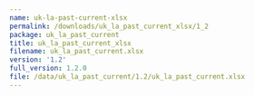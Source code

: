 ```yaml
---
name: uk-la-past-current-xlsx
permalink: /downloads/uk_la_past_current_xlsx/1_2
package: uk_la_past_current
title: uk_la_past_current_xlsx
filename: uk_la_past_current.xlsx
version: '1.2'
full_version: 1.2.0
file: /data/uk_la_past_current/1.2/uk_la_past_current.xlsx
---
```

